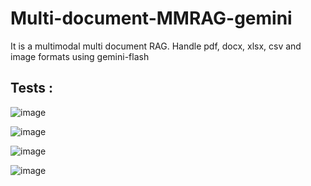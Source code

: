 # Multi-document-MMRAG-gemini
It is a multimodal multi document RAG. Handle pdf, docx, xlsx, csv and image formats using gemini-flash


## Tests : 
![image](https://github.com/user-attachments/assets/99d61911-748a-4be6-b52d-c21971e6030d)

![image](https://github.com/user-attachments/assets/07432d93-a4e5-49a9-91c7-e4ab43aa53ce)

![image](https://github.com/user-attachments/assets/1df8377a-7b9c-4474-a5fa-5a756c757d64)

![image](https://github.com/user-attachments/assets/6a656752-4e9c-4738-9a92-3bd3a11956a5)


